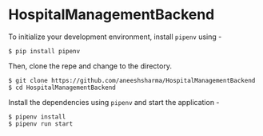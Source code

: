 # HospitalManagementBackend

To initialize your development environment, install `pipenv` using -

```
$ pip install pipenv
```

Then, clone the repe and change to the directory.

```
$ git clone https://github.com/aneeshsharma/HospitalManagementBackend
$ cd HospitalManagementBackend
```

Install the dependencies using `pipenv` and start the application -

```
$ pipenv install
$ pipenv run start
```
